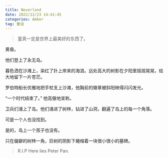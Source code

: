 ```yaml
---
title: Neverland
date: 2022/12/23 14:41:45
categories: Amber
tag: 童话
---
```


> 童真一定是世界上最美好的东西了。

黄昏。

他们登上了永无岛。

暮色洒在沙滩上，染红了扑上岸来的海浪。远处高大的树影在夕阳里摇摇晃晃，给大地留下一片苍茫。

罗伯特船长优雅地把手杖支上沙滩，他胸前的徽章被斜阳映得闪闪发光。

“一个时代结束了。” 他高傲地宣称。

卫兵们涌上了岛。他们涌进了树林，钻进了山洞，翻遍了岛上的每一个角落。

可是一个人也没找到。


是的，岛上一个孩子也没有。


只在偏僻的树林一角，巨树的阴影下蜷缩着一块很小很小的墓碑。

> R.I.P
> Here lies Peter Pan.
